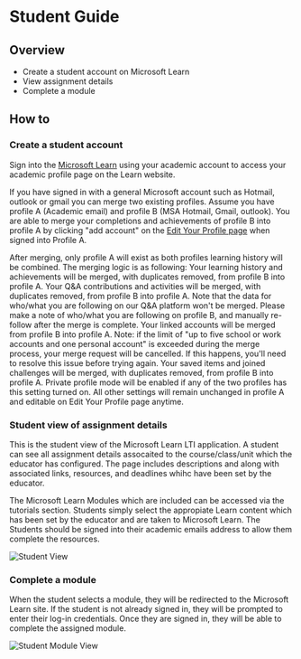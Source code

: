 # Student Guide 
## Overview
- Create a student account on Microsoft Learn
- View assignment details
- Complete a module 

## How to 

### Create a student account 
Sign into the [Microsoft Learn](http://docs.microsoft.com/learn) using your academic account to access your academic profile page on the Learn website.

If you have signed in with a general Microsoft account such as Hotmail, outlook or gmail you can merge two existing profiles. Assume you have profile A (Academic email) and profile B (MSA Hotmail, Gmail, outlook). You are able to merge your completions and achievements of profile B into profile A by clicking "add account" on the [Edit Your Profile page](https://techprofile.microsoft.com/edit) when signed into Profile A. 

After merging, only profile A will exist as both profiles learning history will be combined. The merging logic is as following:
Your learning history and achievements will be merged, with duplicates removed, from profile B into profile A.
Your Q&A contributions and activities will be merged, with duplicates removed, from profile B into profile A. Note that the data for who/what you are following on our Q&A platform won't be merged. Please make a note of who/what you are following on profile B, and manually re-follow after the merge is complete.
Your linked accounts will be merged from profile B into profile A. Note: if the limit of "up to five school or work accounts and one personal account" is exceeded during the merge process, your merge request will be cancelled. If this happens, you'll need to resolve this issue before trying again.
Your saved items and joined challenges will be merged, with duplicates removed, from profile B into profile A.
Private profile mode will be enabled if any of the two profiles has this setting turned on.
All other settings will remain unchanged in profile A and editable on Edit Your Profile page anytime.

### Student view of assignment details
This is the student view of the Microsoft Learn LTI application. A student can see all assignment details assocaited to the course/class/unit which the educator has configured. The page includes descriptions and along with associated links, resources, and deadlines whihc have been set by the educator. 

The Microsoft Learn Modules which are included can be accessed via the tutorials section. Students simply select the appropiate Learn content which has been set by the educator and are taken to Microsoft Learn. The Students should be signed into their academic emails address to allow them complete the resources.


![Student View](/images/Student.View.png)


### Complete a module
When the student selects a module, they will be redirected to the Microsoft Learn site. If the student is not already signed in, they will be prompted to enter their log-in credentials. Once they are signed in, they will be able to complete the assigned module. 


![Student Module View](/images/View.Student.Module.PNG)

